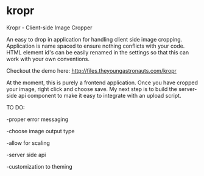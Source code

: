 kropr
=====

Kropr - Client-side Image Cropper

An easy to drop in application for handling client side image cropping. Application is name spaced to ensure nothing conflicts with your code.
HTML element id's can be easily renamed in the settings so that this can work with your own conventions.

Checkout the demo here: http://files.theyoungastronauts.com/kropr

At the moment, this is purely a frontend application. Once you have cropped your image, right click and choose save. My next step is to build the server-side api component to make it easy to integrate with an upload script.

TO DO:

-proper error messaging

-choose image output type

-allow for scaling

-server side api

-customization to theming
